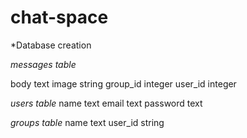 # chat-space
*Database creation

*messages table*

body text
image string
group_id integer
user_id integer

*users table*
name text
email text
password text

*groups table*
name text
user_id string